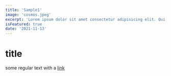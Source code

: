 ```yaml
---
title: 'Sample1'
image: 'cosmos.jpeg'
excerpt: 'Lorem ipsum dolor sit amet consectetur adipisicing elit. Qui, atque.'
isFeatured: true
date: '2021-11-13'
---
```


# title

some regular text with a [link](https://google.com)
